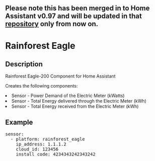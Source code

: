 ## **Please note this has been merged in to Home Assistant v0.97 and will be updated in that [repository](https://github.com/home-assistant/home-assistant/tree/dev/homeassistant/components/rainforest_eagle) only from now on.**

<h1>Rainforest Eagle</h1>
<h2>Description</h2>
Rainforest Eagle-200 Component for Home Assistant
<p>Creates the following components:
<li> Sensor - Power Demand of the Electric Meter (kWatts)</li>
<li> Sensor - Total Energy delivered through the Electric Meter (kWh)</li>
<li> Sensor - Total Energy received from the Electric Meter (kWh)</li>

<h2>Example</h2>
<pre>
sensor:
  - platform: rainforest_eagle
    ip_address: 1.1.1.2
    cloud_id: 123456
    install_code: 4234343242343242
</pre>
